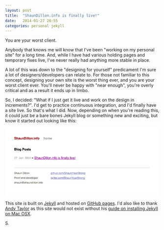 ```yaml
---
layout: post
title:  "ShaunDillon.info is finally live!"
date:   2014-01-27 20:55
categories: personal jekyll
---
```

<p class="post__excerpt">You are your worst client.</p>

Anybody that knows me will know that I've been "working on my personal site" for a long time. And, while I have had various holding pages and temporary fixes live, I've never really had anything more stable in place.

A lot of this was down to the "designing for yourself" predicament I'm sure a lot of designers/developers can relate to. For those not familiar to this concept, designing your own site is the worst thing ever, and you are your worst client ever. You'll never be happy with "near enough", you're overly critical and as a result it ends up in limbo.

So, I decided: "What if I just get it live and work on the design in increments?". I'd get to practice continuous integration, and I'd finally have a site live. So that's what I did. Now, depending on when you're reading this, it could just be a bare bones Jekyll blog or something new and exciting, but know it started out looking like this:

![ShaunDillon.info v1][shaundillon-screenshot]

This site is built on [Jekyll][jekyll] and hosted on [GitHub pages][github-pages]. I'd also like to thank [Andy Taylor][andy-taylor] as this site would not exist without his [guide on installing Jekyll on Mac OSX][jekyll-guide]. 

<p class="post__signature">S.</p>

[shaundillon-screenshot]: /img/post-images/2014/jan/2014-01-27-screenshot.png
[jekyll]: http://jekyllrb.com/
[github-pages]: http://pages.github.com/
[andy-taylor]: http://andytaylor.me/
[jekyll-guide]: http://andytaylor.me/2012/11/03/installing-ruby-and-jekyll/